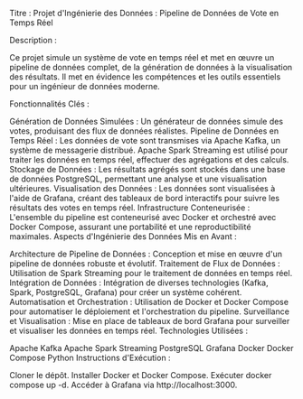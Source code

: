 Titre : Projet d'Ingénierie des Données : Pipeline de Données de Vote en Temps Réel

Description :

Ce projet simule un système de vote en temps réel et met en œuvre un pipeline de données complet, de la génération de données à la visualisation des résultats. Il met en évidence les compétences et les outils essentiels pour un ingénieur de données moderne.

Fonctionnalités Clés :

Génération de Données Simulées :
Un générateur de données simule des votes, produisant des flux de données réalistes.
Pipeline de Données en Temps Réel :
Les données de vote sont transmises via Apache Kafka, un système de messagerie distribué.
Apache Spark Streaming est utilisé pour traiter les données en temps réel, effectuer des agrégations et des calculs.
Stockage de Données :
Les résultats agrégés sont stockés dans une base de données PostgreSQL, permettant une analyse et une visualisation ultérieures.
Visualisation des Données :
Les données sont visualisées à l'aide de Grafana, créant des tableaux de bord interactifs pour suivre les résultats des votes en temps réel.
Infrastructure Conteneurisée :
L'ensemble du pipeline est conteneurisé avec Docker et orchestré avec Docker Compose, assurant une portabilité et une reproductibilité maximales.
Aspects d'Ingénierie des Données Mis en Avant :

Architecture de Pipeline de Données :
Conception et mise en œuvre d'un pipeline de données robuste et évolutif.
Traitement de Flux de Données :
Utilisation de Spark Streaming pour le traitement de données en temps réel.
Intégration de Données :
Intégration de diverses technologies (Kafka, Spark, PostgreSQL, Grafana) pour créer un système cohérent.
Automatisation et Orchestration :
Utilisation de Docker et Docker Compose pour automatiser le déploiement et l'orchestration du pipeline.
Surveillance et Visualisation :
Mise en place de tableaux de bord Grafana pour surveiller et visualiser les données en temps réel.
Technologies Utilisées :

Apache Kafka
Apache Spark Streaming
PostgreSQL
Grafana
Docker
Docker Compose
Python
Instructions d'Exécution :

Cloner le dépôt.
Installer Docker et Docker Compose.
Exécuter docker compose up -d.
Accéder à Grafana via http://localhost:3000.
